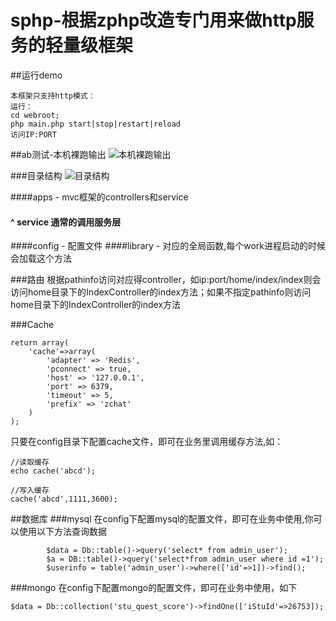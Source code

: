 
# sphp-根据zphp改造专门用来做http服务的轻量级框架

##运行demo

	本框架只支持http模式：
	运行：
	cd webroot;
	php main.php start|stop|restart|reload
	访问IP:PORT
##ab测试-本机裸跑输出
![本机裸跑输出](https://raw.githubusercontent.com/keaixiaou/pic/master/test2.jpg)

###目录结构
![目录结构](https://raw.githubusercontent.com/keaixiaou/pic/master/test1.jpg)


####apps -  mvc框架的controllers和service
####		^	service 通常的调用服务层
####config - 配置文件
####library - 对应的全局函数,每个work进程启动的时候会加载这个方法



###路由
根据pathinfo访问对应得controller，如ip:port/home/index/index则会访问home目录下的IndexController的index方法；如果不指定pathinfo则访问home目录下的IndexController的index方法

###Cache

```
return array(
    'cache'=>array(
        'adapter' => 'Redis',
        'pconnect' => true,
        'host' => '127.0.0.1',
        'port' => 6379,
        'timeout' => 5,
        'prefix' => 'zchat'
    )
);
```
只要在config目录下配置cache文件，即可在业务里调用缓存方法,如：

```
//读取缓存
echo cache('abcd');

//写入缓存
cache('abcd',1111,3600);
```

##数据库
###mysql
在config下配置mysql的配置文件，即可在业务中使用,你可以使用以下方法查询数据

```
 		$data = Db::table()->query('select* from admin_user');
        $a = DB::table()->query('select*from admin_user where id =1');
        $userinfo = table('admin_user')->where(['id'=>1])->find();
```


###mongo
在config下配置mongo的配置文件，即可在业务中使用，如下

```
$data = Db::collection('stu_quest_score')->findOne(['iStuId'=>26753]);


```


